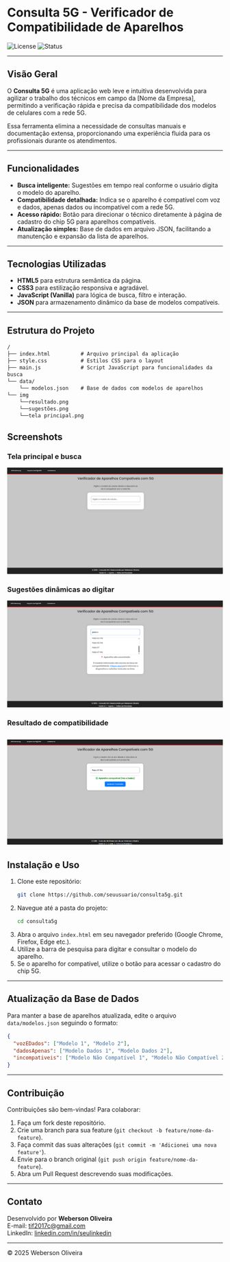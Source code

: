 # Consulta 5G - Verificador de Compatibilidade de Aparelhos

![License](https://img.shields.io/badge/license-MIT-green.svg)
![Status](https://img.shields.io/badge/status-em%20desenvolvimento-yellow.svg)

---

## Visão Geral

O **Consulta 5G** é uma aplicação web leve e intuitiva desenvolvida para agilizar o trabalho dos técnicos em campo da [Nome da Empresa], permitindo a verificação rápida e precisa da compatibilidade dos modelos de celulares com a rede 5G.

Essa ferramenta elimina a necessidade de consultas manuais e documentação extensa, proporcionando uma experiência fluida para os profissionais durante os atendimentos.

---

## Funcionalidades

- **Busca inteligente:** Sugestões em tempo real conforme o usuário digita o modelo do aparelho.
- **Compatibilidade detalhada:** Indica se o aparelho é compatível com voz e dados, apenas dados ou incompatível com a rede 5G.
- **Acesso rápido:** Botão para direcionar o técnico diretamente à página de cadastro do chip 5G para aparelhos compatíveis.
- **Atualização simples:** Base de dados em arquivo JSON, facilitando a manutenção e expansão da lista de aparelhos.

---

## Tecnologias Utilizadas

- **HTML5** para estrutura semântica da página.
- **CSS3** para estilização responsiva e agradável.
- **JavaScript (Vanilla)** para lógica de busca, filtro e interação.
- **JSON** para armazenamento dinâmico da base de modelos compatíveis.

---

## Estrutura do Projeto

```
/
├── index.html          # Arquivo principal da aplicação
├── style.css           # Estilos CSS para o layout
├── main.js             # Script JavaScript para funcionalidades da busca
└── data/
    └── modelos.json    # Base de dados com modelos de aparelhos
└── img
    └──resultado.png
    └──sugestões.png
    └──tela principal.png
```
## Screenshots

### Tela principal e busca

![Tela Principal](img/tela-principal.png)

### Sugestões dinâmicas ao digitar

![Sugestões](img/sugestoes.png)

### Resultado de compatibilidade

![Resultado](img/resultado.png)
---

## Instalação e Uso

1. Clone este repositório:
   ```bash
   git clone https://github.com/seuusuario/consulta5g.git
   ```
2. Navegue até a pasta do projeto:
   ```bash
   cd consulta5g
   ```
3. Abra o arquivo `index.html` em seu navegador preferido (Google Chrome, Firefox, Edge etc.).
4. Utilize a barra de pesquisa para digitar e consultar o modelo do aparelho.
5. Se o aparelho for compatível, utilize o botão para acessar o cadastro do chip 5G.

---

## Atualização da Base de Dados

Para manter a base de aparelhos atualizada, edite o arquivo `data/modelos.json` seguindo o formato:

```json
{
  "vozEDados": ["Modelo 1", "Modelo 2"],
  "dadosApenas": ["Modelo Dados 1", "Modelo Dados 2"],
  "incompativeis": ["Modelo Não Compatível 1", "Modelo Não Compatível 2"]
}
```

---

## Contribuição

Contribuições são bem-vindas! Para colaborar:

1. Faça um fork deste repositório.
2. Crie uma branch para sua feature (`git checkout -b feature/nome-da-feature`).
3. Faça commit das suas alterações (`git commit -m 'Adicionei uma nova feature'`).
4. Envie para o branch original (`git push origin feature/nome-da-feature`).
5. Abra um Pull Request descrevendo suas modificações.

---

## Contato

Desenvolvido por **Weberson Oliveira**  
E-mail: tif2017c@gmail.com  
LinkedIn: [linkedin.com/in/seulinkedin](www.linkedin.com/in/josé-weberson)  

---



© 2025 Weberson Oliveira  
